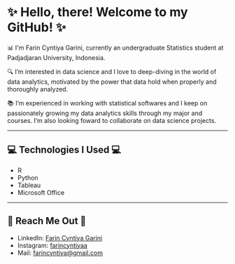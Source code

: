# **✨ Hello, there! Welcome to my GitHub! ✨**

📊 I'm Farin Cyntiya Garini, currently an undergraduate Statistics student at Padjadjaran University, Indonesia. 

🔍 I’m interested in data science and I love to deep-diving in the world of data analytics, motivated by the power that data hold when properly and thoroughly analyzed. 

📚 I’m experienced in working with statistical softwares and I keep on passionately growing my data
analytics skills through my major and courses. I’m also looking foward to collaborate on data science projects.

---------------------------------------

## 💻 Technologies I Used 💻
- R
- Python
- Tableau
- Microsoft Office

---------------------------------------

## 📩 Reach Me Out 📩
- LinkedIn: [Farin Cyntiya Garini](https://www.linkedin.com/in/farin-cyntiya-garini)
- Instagram: [farincyntiyaa](https://www.instagram.com/farincyntiyaa/)
- Mail: farincyntiya@gmail.com


<!---
farincyntiya/farincyntiya is a ✨ special ✨ repository because its `README.md` (this file) appears on your GitHub profile.
You can click the Preview link to take a look at your changes.
--->

